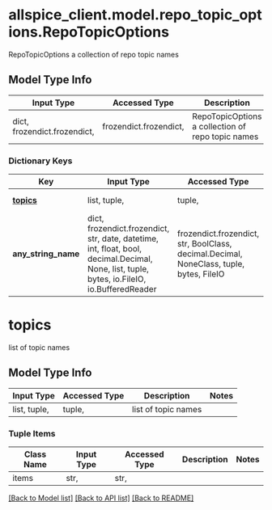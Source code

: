 # allspice_client.model.repo_topic_options.RepoTopicOptions

RepoTopicOptions a collection of repo topic names

## Model Type Info
Input Type | Accessed Type | Description | Notes
------------ | ------------- | ------------- | -------------
dict, frozendict.frozendict,  | frozendict.frozendict,  | RepoTopicOptions a collection of repo topic names | 

### Dictionary Keys
Key | Input Type | Accessed Type | Description | Notes
------------ | ------------- | ------------- | ------------- | -------------
**[topics](#topics)** | list, tuple,  | tuple,  | list of topic names | [optional] 
**any_string_name** | dict, frozendict.frozendict, str, date, datetime, int, float, bool, decimal.Decimal, None, list, tuple, bytes, io.FileIO, io.BufferedReader | frozendict.frozendict, str, BoolClass, decimal.Decimal, NoneClass, tuple, bytes, FileIO | any string name can be used but the value must be the correct type | [optional]

# topics

list of topic names

## Model Type Info
Input Type | Accessed Type | Description | Notes
------------ | ------------- | ------------- | -------------
list, tuple,  | tuple,  | list of topic names | 

### Tuple Items
Class Name | Input Type | Accessed Type | Description | Notes
------------- | ------------- | ------------- | ------------- | -------------
items | str,  | str,  |  | 

[[Back to Model list]](../../README.md#documentation-for-models) [[Back to API list]](../../README.md#documentation-for-api-endpoints) [[Back to README]](../../README.md)

